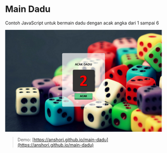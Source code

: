 # Main Dadu

Contoh JavaScript untuk bermain dadu dengan acak angka dari 1 sampai 6

[<img src="./assets/image/ss.png" width="600" />]()

> Demo: [https://anshori.github.io/main-dadu](https://anshori.github.io/main-dadu)